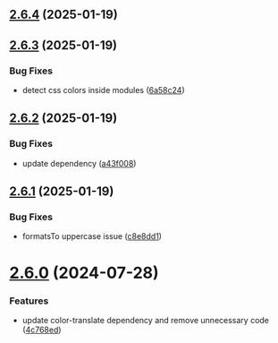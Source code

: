 ## [2.6.4](https://github.com/jeronimoek/color-picker-universal/compare/v2.6.3...v2.6.4) (2025-01-19)



## [2.6.3](https://github.com/jeronimoek/color-picker-universal/compare/v2.6.2...v2.6.3) (2025-01-19)


### Bug Fixes

* detect css colors inside modules ([6a58c24](https://github.com/jeronimoek/color-picker-universal/commit/6a58c24d0c572179e1323f9b3ea4dd42c1f5e899))



## [2.6.2](https://github.com/jeronimoek/color-picker-universal/compare/v2.6.1...v2.6.2) (2025-01-19)


### Bug Fixes

* update dependency ([a43f008](https://github.com/jeronimoek/color-picker-universal/commit/a43f00801c0c4bad57147fce1960d4017fe8f26f))



## [2.6.1](https://github.com/jeronimoek/color-picker-universal/compare/v2.6.0...v2.6.1) (2025-01-19)


### Bug Fixes

* formatsTo uppercase issue ([c8e8dd1](https://github.com/jeronimoek/color-picker-universal/commit/c8e8dd1810bcc0bb9a68fc1b84c27b91efd04f7f))



# [2.6.0](https://github.com/jeronimoek/color-picker-universal/compare/v2.5.2...v2.6.0) (2024-07-28)


### Features

* update color-translate dependency and remove unnecessary code ([4c768ed](https://github.com/jeronimoek/color-picker-universal/commit/4c768edb4972d7e3d289b481b827e6ce7141f73d))



